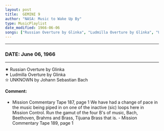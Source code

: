 ```yaml
---
layout: post
title:  GEMINI 9
author: "NASA: Music to Wake Up By"
type: MusicPlaylist
date_modified: 1966-06-06
songs: ["Russian Overture by Glinka", "Ludmilla Overture by Glinka", "UNKNOWN by Johann Sebastian Bach"]
---
```


----
### DATE: June 06, 1966
----
✷ Russian Overture by Glinka  &nbsp;<br />
✦ Ludmilla Overture by Glinka  &nbsp;<br />
✫ UNKNOWN by Johann Sebastian Bach

#### Comment:
* Mission Commentary Tape 187, page 1 We have had a change of pace in the music being piped in on one of the inactive (sic) loops here in Mission Control. Run the gamut of the four B's of music, Bach, Beethoven, Brahms and Brass, Tijuana Brass that is. - Mission Commentary Tape 189, page 1




<br/>
<center>
	<a target="_blank"
	   href="https://twitter.com/intent/tweet?hashtags=Space,NASA,Playlist,NASAWakeupCalls,SpaceProgram&text={{ page.author}}, '{{ page.songs.first }}' {{ page.title }}, {{ page.date | date: '%B %d, %Y' }}. {{ site.url }}{{ page.url }}&via=nasawakeupcalls"><i class="fab fa-twitter" alt="Tweet this page" style="font-size: 1.3em;"></i></a>
	&nbsp; 	<i class="fas fa-user-astronaut" style="font-size: 1.5em;"></i> &nbsp;
    <a type="amzn" search="'Russian Overture by Glinka' or 'Ludmilla Overture by Glinka' or 'UNKNOWN by Johann Sebastian Bach'" category="popular music">
    <i class="fab fa-amazon" style="font-size: 1.3em;"></i></a>
</center>
